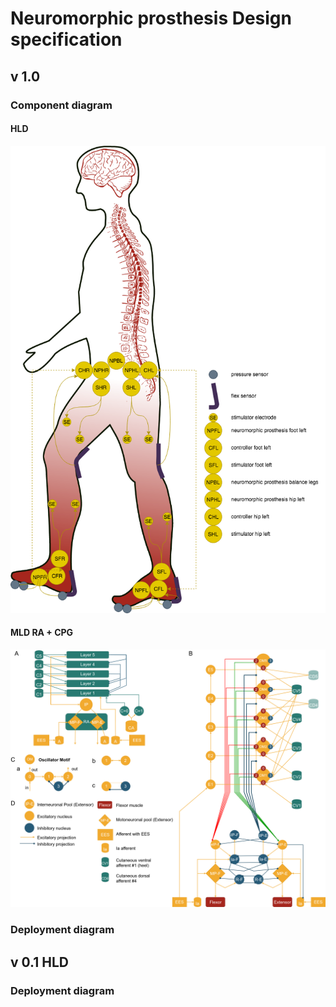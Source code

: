 # Neuromorphic prosthesis Design specification 

## v 1.0

### Component diagram

#### HLD

![HLD Component diagram v 1.0](diagram/2_legs_prosthesis.png)

#### MLD RA + CPG

![MLD Component diagram v 1.0](diagram/cpg_FE_combined.png)


### Deployment diagram

## v 0.1 HLD

### Deployment diagram
